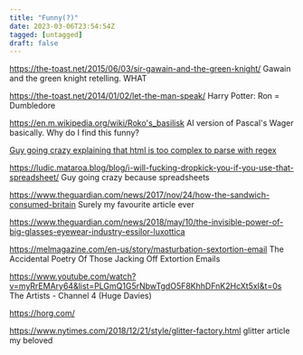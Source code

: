 ```yaml
---
title: "Funny(?)"
date: 2023-03-06T23:54:54Z
tagged: [untagged]
draft: false
---
```



https://the-toast.net/2015/06/03/sir-gawain-and-the-green-knight/
Gawain and the green knight retelling. WHAT

https://the-toast.net/2014/01/02/let-the-man-speak/
Harry Potter: Ron = Dumbledore

https://en.m.wikipedia.org/wiki/Roko's_basilisk
AI version of Pascal's Wager basically. Why do I find this funny?

[Guy going crazy explaining that html is too complex to parse with regex](https://stackoverflow.com/questions/1732348/regex-match-open-tags-except-xhtml-self-contained-tags/1732454#1732454)

https://ludic.mataroa.blog/blog/i-will-fucking-dropkick-you-if-you-use-that-spreadsheet/
Guy going crazy because spreadsheets

https://www.theguardian.com/news/2017/nov/24/how-the-sandwich-consumed-britain Surely my favourite article ever

https://www.theguardian.com/news/2018/may/10/the-invisible-power-of-big-glasses-eyewear-industry-essilor-luxottica

https://melmagazine.com/en-us/story/masturbation-sextortion-email The Accidental Poetry Of Those Jacking Off Extortion Emails

https://www.youtube.com/watch?v=myRrEMAry64&list=PLGmQ1G5rNbwTgdO5F8KhhDFnK2HcXt5xI&t=0s The Artists - Channel 4 (Huge Davies)

https://horg.com/

https://www.nytimes.com/2018/12/21/style/glitter-factory.html
glitter article my beloved